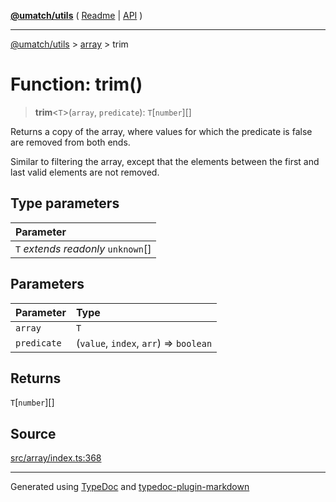 [**@umatch/utils**](../../README.md) ( [Readme](../../README.md) \| [API](../../API.md) )

---

[@umatch/utils](../../API.md) > [array](../README.md) > trim

# Function: trim()

> **trim**\<`T`\>(`array`, `predicate`): `T`[`number`][]

Returns a copy of the array, where values for which the predicate
is false are removed from both ends.

Similar to filtering the array, except that the elements between
the first and last valid elements are not removed.

## Type parameters

| Parameter                            |
| :----------------------------------- |
| `T` _extends_ _readonly_ `unknown`[] |

## Parameters

| Parameter   | Type                                   |
| :---------- | :------------------------------------- |
| `array`     | `T`                                    |
| `predicate` | (`value`, `index`, `arr`) => `boolean` |

## Returns

`T`[`number`][]

## Source

[src/array/index.ts:368](https://github.com/umatch-oficial/utils/blob/618b1ef/src/array/index.ts#L368)

---

Generated using [TypeDoc](https://typedoc.org/) and [typedoc-plugin-markdown](https://www.npmjs.com/package/typedoc-plugin-markdown)
